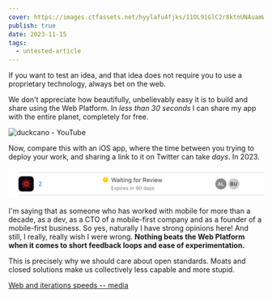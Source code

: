 ```yaml
---
cover: https://images.ctfassets.net/hyylafu4fjks/11OL91GlC2r8ktnUNAuamW/6b0f5722b38622fe01978912deaed38a/on.png
publish: true
date: 2023-11-15
tags:
  - untested-article
---
```

If you want to test an idea, and that idea does not require you to use a proprietary technology, always bet on the web.

We don't appreciate how beautifully, unbelievably easy it is to build and share using the Web Platform. In *less than 30 seconds* I can share my app with the entire planet, completely for free. 

![duckcano - YouTube](https://youtu.be/YJA-73QweRI)

Now, compare this with an iOS app, where the time between you trying to deploy your work, and sharing a link to it on Twitter can take *days*. In 2023.

![](appstore-connect-waiting-for-review.png)

I'm saying that as someone who has worked with mobile for more than a decade, as a dev, as a CTO of a mobile-first company and as a founder of a mobile-first business. So yes, naturally I have strong opinions here! And still, I really, really wish I were wrong. **Nothing beats the Web Platform when it comes to short feedback loops and ease of experimentation.** 

This is precisely why we should care about open standards. Moats and closed solutions make us collectively less capable and more stupid.

[Web and iterations speeds -- media](<../Web and iterations speeds -- media>)
